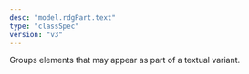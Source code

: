 ```yaml
---
desc: "model.rdgPart.text"
type: "classSpec"
version: "v3"
---
```


Groups elements that may appear as part of a textual variant.